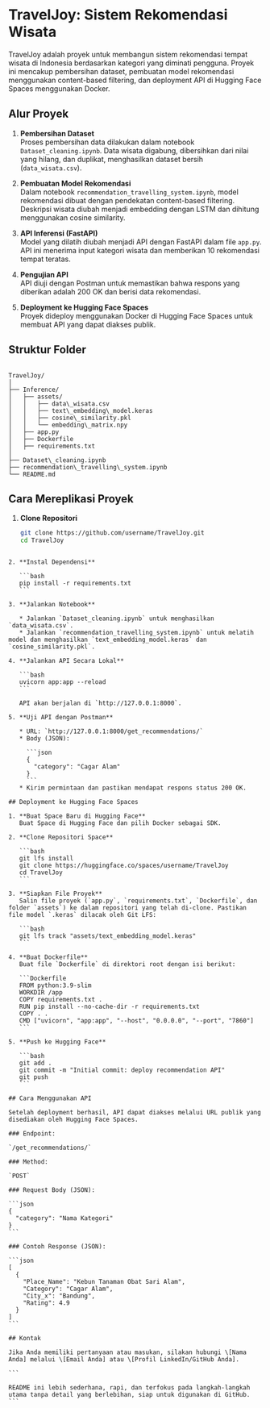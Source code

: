 # TravelJoy: Sistem Rekomendasi Wisata

TravelJoy adalah proyek untuk membangun sistem rekomendasi tempat wisata di Indonesia berdasarkan kategori yang diminati pengguna. Proyek ini mencakup pembersihan dataset, pembuatan model rekomendasi menggunakan content-based filtering, dan deployment API di Hugging Face Spaces menggunakan Docker.

## Alur Proyek

1. **Pembersihan Dataset**  
   Proses pembersihan data dilakukan dalam notebook `Dataset_cleaning.ipynb`. Data wisata digabung, dibersihkan dari nilai yang hilang, dan duplikat, menghasilkan dataset bersih (`data_wisata.csv`).

2. **Pembuatan Model Rekomendasi**  
   Dalam notebook `recommendation_travelling_system.ipynb`, model rekomendasi dibuat dengan pendekatan content-based filtering. Deskripsi wisata diubah menjadi embedding dengan LSTM dan dihitung menggunakan cosine similarity.

3. **API Inferensi (FastAPI)**  
   Model yang dilatih diubah menjadi API dengan FastAPI dalam file `app.py`. API ini menerima input kategori wisata dan memberikan 10 rekomendasi tempat teratas.

4. **Pengujian API**  
   API diuji dengan Postman untuk memastikan bahwa respons yang diberikan adalah 200 OK dan berisi data rekomendasi.

5. **Deployment ke Hugging Face Spaces**  
   Proyek dideploy menggunakan Docker di Hugging Face Spaces untuk membuat API yang dapat diakses publik.

## Struktur Folder

```

TravelJoy/
│
├── Inference/
│   ├── assets/
│   │   ├── data\_wisata.csv
│   │   ├── text\_embedding\_model.keras
│   │   ├── cosine\_similarity.pkl
│   │   └── embedding\_matrix.npy
│   ├── app.py
│   ├── Dockerfile
│   ├── requirements.txt
│
├── Dataset\_cleaning.ipynb
├── recommendation\_travelling\_system.ipynb
└── README.md

````

## Cara Mereplikasi Proyek

1. **Clone Repositori**
   ```bash
   git clone https://github.com/username/TravelJoy.git
   cd TravelJoy
````

2. **Instal Dependensi**

   ```bash
   pip install -r requirements.txt
   ```

3. **Jalankan Notebook**

   * Jalankan `Dataset_cleaning.ipynb` untuk menghasilkan `data_wisata.csv`.
   * Jalankan `recommendation_travelling_system.ipynb` untuk melatih model dan menghasilkan `text_embedding_model.keras` dan `cosine_similarity.pkl`.

4. **Jalankan API Secara Lokal**

   ```bash
   uvicorn app:app --reload
   ```

   API akan berjalan di `http://127.0.0.1:8000`.

5. **Uji API dengan Postman**

   * URL: `http://127.0.0.1:8000/get_recommendations/`
   * Body (JSON):

     ```json
     {
       "category": "Cagar Alam"
     }
     ```
   * Kirim permintaan dan pastikan mendapat respons status 200 OK.

## Deployment ke Hugging Face Spaces

1. **Buat Space Baru di Hugging Face**
   Buat Space di Hugging Face dan pilih Docker sebagai SDK.

2. **Clone Repositori Space**

   ```bash
   git lfs install
   git clone https://huggingface.co/spaces/username/TravelJoy
   cd TravelJoy
   ```

3. **Siapkan File Proyek**
   Salin file proyek (`app.py`, `requirements.txt`, `Dockerfile`, dan folder `assets`) ke dalam repositori yang telah di-clone. Pastikan file model `.keras` dilacak oleh Git LFS:

   ```bash
   git lfs track "assets/text_embedding_model.keras"
   ```

4. **Buat Dockerfile**
   Buat file `Dockerfile` di direktori root dengan isi berikut:

   ```Dockerfile
   FROM python:3.9-slim
   WORKDIR /app
   COPY requirements.txt .
   RUN pip install --no-cache-dir -r requirements.txt
   COPY . .
   CMD ["uvicorn", "app:app", "--host", "0.0.0.0", "--port", "7860"]
   ```

5. **Push ke Hugging Face**

   ```bash
   git add .
   git commit -m "Initial commit: deploy recommendation API"
   git push
   ```

## Cara Menggunakan API

Setelah deployment berhasil, API dapat diakses melalui URL publik yang disediakan oleh Hugging Face Spaces.

### Endpoint:

`/get_recommendations/`

### Method:

`POST`

### Request Body (JSON):

```json
{
  "category": "Nama Kategori"
}
```

### Contoh Response (JSON):

```json
[
  {
    "Place_Name": "Kebun Tanaman Obat Sari Alam",
    "Category": "Cagar Alam",
    "City_x": "Bandung",
    "Rating": 4.9
  }
]
```

## Kontak

Jika Anda memiliki pertanyaan atau masukan, silakan hubungi \[Nama Anda] melalui \[Email Anda] atau \[Profil LinkedIn/GitHub Anda].

```

README ini lebih sederhana, rapi, dan terfokus pada langkah-langkah utama tanpa detail yang berlebihan, siap untuk digunakan di GitHub.
```
